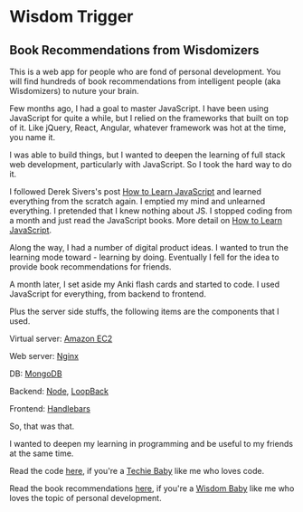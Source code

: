 # Wisdom Trigger
## Book Recommendations from Wisdomizers

This is a web app for people who are fond of personal development. You will find hundreds of book recommendations from intelligent people (aka Wisdomizers) to nuture your brain.

Few months ago, I had a goal to master JavaScript. I have been using JavaScript for quite a while, but I relied on the frameworks that built on top of it. Like jQuery, React, Angular, whatever framework was hot at the time, you name it.

I was able to build things, but I wanted to deepen the learning of full stack web development, particularly with JavaScript. So I took the hard way to do it. 

I followed Derek Sivers's post [How to Learn JavaScript](https://sivers.org/learn-js) and learned everything from the scratch again. I emptied my mind and unlearned everything. I pretended that I knew nothing about JS. I stopped coding from a month and just read the JavaScript books. More detail on [How to Learn JavaScript](https://sivers.org/learn-js).

Along the way, I had a number of digital product ideas. I wanted to trun the learning mode toward - learning by doing. Eventually I fell for the idea to provide book recommendations for friends.

A month later, I set aside my Anki flash cards and started to code. I used JavaScript for everything, from backend to frontend. 

Plus the server side stuffs, the following items are the components that I used.

Virtual server: [Amazon EC2](https://aws.amazon.com/ec2/)

Web server: [Nginx](https://nginx.org/en/)

DB: [MongoDB](https://www.mongodb.com/)

Backend: [Node](https://nodejs.org/en/), [LoopBack](https://loopback.io/)

Frontend: [Handlebars](http://handlebarsjs.com/)

So, that was that. 

I wanted to deepen my learning in programming and be useful to my friends at the same time.

Read the code [here](https://github.com/AeroWong/wisdomTrigger), if you're a [Techie Baby](http://aerowong.com/about/) like me who loves code.

Read the book recommendations [here](http://wisdomtrigger.com/), if you're a [Wisdom Baby](http://wisdomtrigger.com/about) like me who loves the topic of personal development.